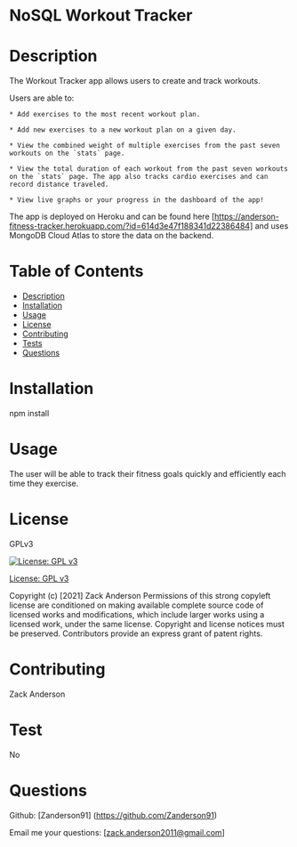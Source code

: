   # NoSQL Workout Tracker

  
  # Description
  The Workout Tracker app allows users to create and track workouts.

   Users are able to:
    
    * Add exercises to the most recent workout plan.

    * Add new exercises to a new workout plan on a given day.

    * View the combined weight of multiple exercises from the past seven workouts on the `stats` page.

    * View the total duration of each workout from the past seven workouts on the `stats` page. The app also tracks cardio exercises and can record distance traveled.

    * View live graphs or your progress in the dashboard of the app!

  The app is deployed on Heroku and can be found here [https://anderson-fitness-tracker.herokuapp.com/?id=614d3e47f188341d22386484] and uses MongoDB Cloud Atlas to store the data on the backend.

  # Table of Contents
  - [Description](#Description)
  - [Installation](#Installation)
  - [Usage](#Usage)
  - [License](#License)
  - [Contributing](#Contributing)
  - [Tests](#Test)
  - [Questions](#Questions)

  # Installation 
  npm install

  # Usage
  The user will be able to track their fitness goals quickly and efficiently each time they exercise.

  # License
  GPLv3

  [![License: GPL v3](https://img.shields.io/badge/License-GPL%20v3-blue.svg)](http://www.gnu.org/licenses/gpl-3.0)

  [License: GPL v3](http://www.gnu.org/licenses/gpl-3.0)

  Copyright (c) [2021] Zack Anderson 
  Permissions of this strong copyleft license are conditioned on making available complete source code of licensed works and modifications, which include larger works using a licensed work, under the same license. Copyright and license notices must be preserved. Contributors provide an express grant of patent rights.


  # Contributing 
  Zack Anderson

  # Test
  No

  # Questions
  
  Github: [Zanderson91] (https://github.com/Zanderson91)

  Email me your questions: [zack.anderson2011@gmail.com]



